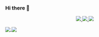 ### Hi there 👋

<p align="center">
  <a href="https://instagram.com/imraka_a">
    <img src="https://img.shields.io/instagram/follow/imraka_a?style=for-the-badge&label=%40imraka&logo=instagram&logoColor=pink&labelColor=black&color=7fff00">
  </a>
  <a href="https://www.linkedin.com/in/rakaatmaja/">
    <img src="https://img.shields.io/badge/-raka%20atmaja-blue?style=for-the-badge&logo=Linkedin&logoColor=00AEFF&labelColor=black&color=black">
  </a>
  <a href="mailto:rakaa.dev@gmail.com">
    <img src="https://img.shields.io/badge/rakaa.dev@gmail.com-0078D4?style=for-the-badge&logo=Microsoft-Outlook&logoColor=00AEFF&labelColor=black&color=black">
  </a>
</p>

<a href="https://github.com/rakaatmaja">
  <img align="center" src="https://github-readme-stats.vercel.app/api?username=rakaatmaja&count_private=true&show_icons=true&theme=chartreuse-dark" />
</a>
<a href="https://github.com/rakaatmaja">
  <img align="center" src="https://github-readme-stats.vercel.app/api/top-langs/?username=rakaatmaja&layout=compact&theme=chartreuse-dark&langs_count=8" />
</a>
